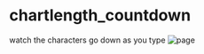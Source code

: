 # chartlength_countdown
watch the characters go down as you type
![page](https://github.com/JohnnyLouisTech/chartlength_countdown/assets/29494723/451ae485-95b0-462a-b837-1221591493a5)
